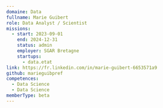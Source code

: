 ```yaml
---
domaine: Data
fullname: Marie Guibert
role: Data Analyst / Scientist
missions:
  - start: 2023-09-01
    end: 2024-12-31
    status: admin
    employer: SGAR Bretagne
    startups:
      - data.etat
link: https://fr.linkedin.com/in/marie-guibert-6653571a9
github: marieguibpref
competences:
  - Data Science
  - Data Science
memberType: beta
---
```


